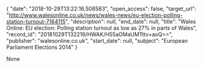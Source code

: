 {
  "date": "2018-10-29T13:22:16.508583", 
  "open_access": false, 
  "target_url": "http://www.walesonline.co.uk/news/wales-news/eu-election-polling-station-turnout-7164115", 
  "description": null, 
  "end_date": null, 
  "title": "Wales Online: EU election: Polling station turnout as low as 27% in parts of Wales", 
  "record_id": "20181029T132216/HWAK/H55aOMaUMTttv+aoQ==", 
  "publisher": "walesonline.co.uk", 
  "start_date": null, 
  "subject": "European Parliament Elections 2014"
}

None